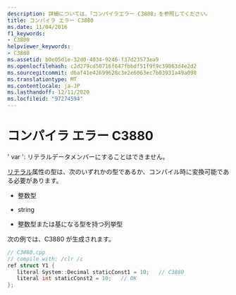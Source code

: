 ```yaml
---
description: 詳細については、「コンパイラエラー C3880」を参照してください。
title: コンパイラ エラー C3880
ms.date: 11/04/2016
f1_keywords:
- C3880
helpviewer_keywords:
- C3880
ms.assetid: b0e05d1e-32d0-4034-9246-f37d23573ea9
ms.openlocfilehash: c2d279cd50716f647fbbdf51f9f9c39863d4e2d2
ms.sourcegitcommit: d6af41e42699628c3e2e6063ec7b03931a49a098
ms.translationtype: MT
ms.contentlocale: ja-JP
ms.lasthandoff: 12/11/2020
ms.locfileid: "97274594"
---
```

# <a name="compiler-error-c3880"></a>コンパイラ エラー C3880

' var ': リテラルデータメンバーにすることはできません。

[リテラル](../../extensions/literal-cpp-component-extensions.md)属性の型は、次のいずれかの型であるか、コンパイル時に変換可能である必要があります。

- 整数型

- string

- 整数型または基になる型を持つ列挙型

次の例では、C3880 が生成されます。

```cpp
// C3880.cpp
// compile with: /clr /c
ref struct Y1 {
   literal System::Decimal staticConst1 = 10;   // C3880
   literal int staticConst2 = 10;   // OK
};
```
